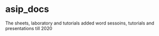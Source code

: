 # asip_docs
The sheets, laboratory and tutorials
added word sessoins, tutorials and presentations till 2020

